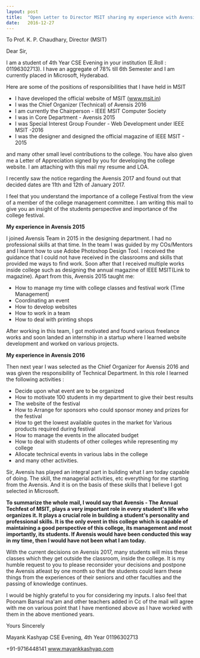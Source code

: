 ```yaml
---
layout: post
title:  "Open Letter to Director MSIT sharing my experience with Avensis - The Annual Techfest of MSIT"
date:   2016-12-27
---
```


To
Prof. K. P. Chaudhary,
Director (MSIT)

Dear Sir,

I am a student of 4th Year CSE Evening in your institution (E.Roll : 01196302713).
I have an aggregate of 78% till 6th Semester and I am currently placed in Microsoft, Hyderabad.

Here are some of the positions of responsibilities that I have held in MSIT

- I have developed the official website of MSIT (www.msit.in)
- I was the Chief Organizer (Technical) of Avensis 2016
- I am currently the Chairperson - IEEE MSIT Computer Society
- I was in Core Department - Avensis 2015
- I was Special Interest Group Founder - Web Development under IEEE MSIT -2016
- I was the designer and designed the official magazine of IEEE MSIT - 2015

and many other small level contributions to the college. You have also given me a Letter of Appreciation signed by you for developing the college website. I am attaching with this mail my resume and LOA.

I recently saw the notice regarding the Avensis 2017 and found out that decided dates are 11th and 12th of January 2017.

I feel that you understand the importance of a college Festival from the view of a member of the college management committee. I am writing this mail to give you an insight of the students perspective and importance of the college festival.

<strong>My experience in Avensis 2015</strong>

I joined Avensis Team in 2015 in the designing department. I had no professional skills at that time. In the team I was guided by my COs/Mentors and I learnt how to use Adobe Photoshop Design Tool. I received the guidance that I could not have received in the classrooms and skills that provided me ways to find work. Soon after that I received multiple works inside college such as designing the annual magazine of IEEE MSIT(Link to magazine). Apart from this, Avensis 2015 taught me:

- How to manage my time with college classes and festival work (Time Management)
- Coordinating an event
- How to develop websites
- How to work in a team
- How to deal with printing shops

After working in this team, I got motivated and found various freelance works and soon landed an internship in a startup where I learned website development and worked on various projects.

<strong>My experience in Avensis 2016</strong>

Then next year I was selected as the Chief Organizer for Avensis 2016 and was given the responsibility of Technical Department. In this role I learned the following activities :

- Decide upon what event are to be organized
- How to motivate 100 students in my department to give their best results
- The website of the festival
- How to Arrange for sponsors who could sponsor money and prizes for the festival
- How to get the lowest available quotes in the market for Various products required during festival
- How to manage the events in the allocated budget
- How to deal with students of other colleges while representing my college
- Allocate technical events in various labs in the college 
- and many other activities.

Sir, Avensis has played an integral part in building what I am today capable of doing. The skill, the managerial activities, etc everything for me starting from the Avensis. And it is on the basis of these skills that I believe I got selected in Microsoft. 

<strong>To summarize the whole mail, I would say that Avensis - The Annual Techfest of MSIT, plays a very important role in every student's life who organizes it. It plays a crucial role in building a student's personality and professional skills. It is the only event in this college which is capable of maintaining a good perspective of this college, its management and most importantly, its students. If Avensis would have been conducted this way in my time, then I would have not been what I am today.</strong>

With the current decisions on Avensis 2017, many students will miss these classes which they get outside the classroom, inside the college. 
It is my humble request to you to please reconsider your decisions and postpone the Avensis atleast by one month so that the students could learn these things from the experiences of their seniors and other faculties and the passing of knowledge continues.


I would be highly grateful to you for considering my inputs. 
I also feel that Poonam Bansal ma'am and other teachers added in Cc of the mail will agree with me on various point that I have mentioned above as I have worked with them in the above mentioned years.

 
Yours Sincerely

Mayank Kashyap
CSE Evening, 4th Year
01196302713

+91-9716448141
www.mayankkashyap.com

